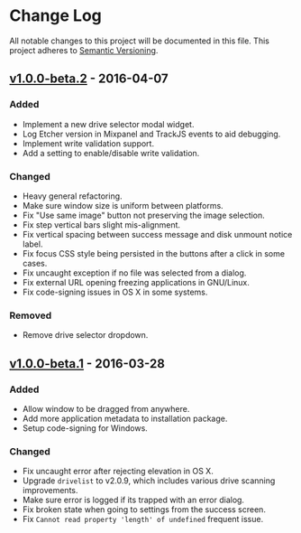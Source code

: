 # Change Log

All notable changes to this project will be documented in this file.
This project adheres to [Semantic Versioning](http://semver.org/).

## [v1.0.0-beta.2] - 2016-04-07

### Added

- Implement a new drive selector modal widget.
- Log Etcher version in Mixpanel and TrackJS events to aid debugging.
- Implement write validation support.
- Add a setting to enable/disable write validation.

### Changed

- Heavy general refactoring.
- Make sure window size is uniform between platforms.
- Fix "Use same image" button not preserving the image selection.
- Fix step vertical bars slight mis-alignment.
- Fix vertical spacing between success message and disk unmount notice label.
- Fix focus CSS style being persisted in the buttons after a click in some cases.
- Fix uncaught exception if no file was selected from a dialog.
- Fix external URL opening freezing applications in GNU/Linux.
- Fix code-signing issues in OS X in some systems.

### Removed

- Remove drive selector dropdown.

## [v1.0.0-beta.1] - 2016-03-28

### Added

- Allow window to be dragged from anywhere.
- Add more application metadata to installation package.
- Setup code-signing for Windows.

### Changed

- Fix uncaught error after rejecting elevation in OS X.
- Upgrade `drivelist` to v2.0.9, which includes various drive scanning improvements.
- Make sure error is logged if its trapped with an error dialog.
- Fix broken state when going to settings from the success screen.
- Fix `Cannot read property 'length' of undefined` frequent issue.

[v1.0.0-beta.2]: https://github.com/resin-io/etcher/compare/v1.0.0-beta.1...v1.0.0-beta.2
[v1.0.0-beta.1]: https://github.com/resin-io/etcher/compare/v1.0.0-beta.0...v1.0.0-beta.1
